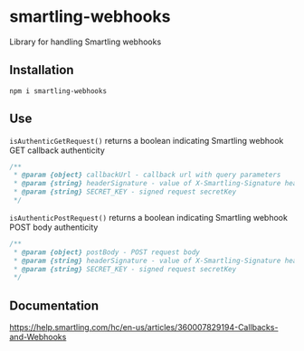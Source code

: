# smartling-webhooks
Library for handling Smartling webhooks

## Installation
`npm i smartling-webhooks`

## Use
`isAuthenticGetRequest()` returns a boolean indicating Smartling webhook GET callback authenticity

```javascript
/**
 * @param {object} callbackUrl - callback url with query parameters
 * @param {string} headerSignature - value of X-Smartling-Signature header
 * @param {string} SECRET_KEY - signed request secretKey
 */
```

`isAuthenticPostRequest()` returns a boolean indicating Smartling webhook POST body authenticity

```javascript
/**
 * @param {object} postBody - POST request body
 * @param {string} headerSignature - value of X-Smartling-Signature header
 * @param {string} SECRET_KEY - signed request secretKey
 */
```

 ## Documentation
 https://help.smartling.com/hc/en-us/articles/360007829194-Callbacks-and-Webhooks

